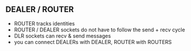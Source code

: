 ## DEALER / ROUTER

- ROUTER tracks identities
- ROUTER / DEALER sockets do not have to follow the send + recv cycle
- DLR sockets can recv & send messages
- you can connect DEALERs with DEALER, ROUTER with ROUTERS
